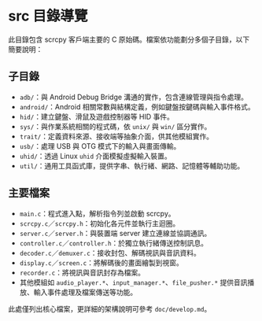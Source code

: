 # src 目錄導覽

此目錄包含 scrcpy 客戶端主要的 C 原始碼。檔案依功能劃分多個子目錄，以下簡要說明：

## 子目錄

- `adb/`：與 Android Debug Bridge 溝通的實作，包含連線管理與指令處理。
- `android/`：Android 相關常數與結構定義，例如鍵盤按鍵碼與輸入事件格式。
- `hid/`：建立鍵盤、滑鼠及遊戲控制器等 HID 事件。
- `sys/`：與作業系統相關的程式碼，依 `unix/` 與 `win/` 區分實作。
- `trait/`：定義資料來源、接收端等抽象介面，供其他模組實作。
- `usb/`：處理 USB 與 OTG 模式下的輸入與畫面傳輸。
- `uhid/`：透過 Linux `uhid` 介面模擬虛擬輸入裝置。
- `util/`：通用工具函式庫，提供字串、執行緒、網路、記憶體等輔助功能。

## 主要檔案

- `main.c`：程式進入點，解析指令列並啟動 scrcpy。
- `scrcpy.c`／`scrcpy.h`：初始化各元件並執行主迴圈。
- `server.c`／`server.h`：與裝置端 server 建立連線並協調通訊。
- `controller.c`／`controller.h`：於獨立執行緒傳送控制訊息。
- `decoder.c`／`demuxer.c`：接收封包、解碼視訊與音訊資料。
- `display.c`／`screen.c`：將解碼後的畫面繪製到視窗。
- `recorder.c`：將視訊與音訊封存為檔案。
- 其他模組如 `audio_player.*`、`input_manager.*`、`file_pusher.*` 提供音訊播放、輸入事件處理及檔案傳送等功能。

此處僅列出核心檔案，更詳細的架構說明可參考 `doc/develop.md`。
